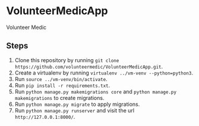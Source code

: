# VolunteerMedicApp

Volunteer Medic

## Steps

1. Clone this repository by running `git clone https://github.com/volunteermedic/VolunteerMedicApp.git`.
2. Create a virtualenv by running `virtualenv ../vm-venv --python=python3`.
3. Run `source ../vm-venv/bin/activate`.
4. Run `pip install -r requirements.txt`.
5. Run `python manage.py makemigrations core` and `python manage.py makemigrations` to create migrations.
6. Run `python manage.py migrate` to apply migrations.
7. Run `python manage.py runserver` and visit the url `http://127.0.0.1:8000/`.
